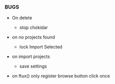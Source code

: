 ### BUGS

* On delete
  * stop chokidar

* on no projects found
  * lock Import Selected

* on import projects
  * save settings

* on ftux() only register browse button click once
